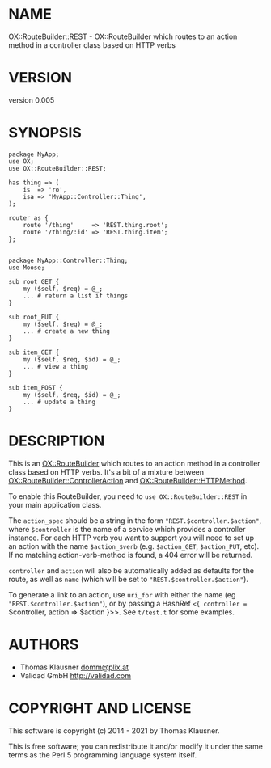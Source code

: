 # NAME

OX::RouteBuilder::REST - OX::RouteBuilder which routes to an action method in a controller class based on HTTP verbs

# VERSION

version 0.005

# SYNOPSIS

    package MyApp;
    use OX;
    use OX::RouteBuilder::REST;

    has thing => (
        is  => 'ro',
        isa => 'MyApp::Controller::Thing',
    );

    router as {
        route '/thing'     => 'REST.thing.root';
        route '/thing/:id' => 'REST.thing.item';
    };


    package MyApp::Controller::Thing;
    use Moose;

    sub root_GET {
        my ($self, $req) = @_;
        ... # return a list if things
    }

    sub root_PUT {
        my ($self, $req) = @_;
        ... # create a new thing
    }

    sub item_GET {
        my ($self, $req, $id) = @_;
        ... # view a thing
    }

    sub item_POST {
        my ($self, $req, $id) = @_;
        ... # update a thing
    }

# DESCRIPTION

This is an [OX::RouteBuilder](https://metacpan.org/pod/OX%3A%3ARouteBuilder) which routes to an action method in a
controller class based on HTTP verbs. It's a bit of a mixture between
[OX::RouteBuilder::ControllerAction](https://metacpan.org/pod/OX%3A%3ARouteBuilder%3A%3AControllerAction) and
[OX::RouteBuilder::HTTPMethod](https://metacpan.org/pod/OX%3A%3ARouteBuilder%3A%3AHTTPMethod).

To enable this RouteBuilder, you need to `use OX::RouteBuilder::REST`
in your main application class.

The `action_spec` should be a string in the form
`"REST.$controller.$action"`, where `$controller` is the name of a
service which provides a controller instance. For each HTTP verb you
want to support you will need to set up an action with the name
`$action_$verb` (e.g. `$action_GET`, `$action_PUT`, etc). If no
matching action-verb-method is found, a 404 error will be returned.

`controller` and `action` will also be automatically added as
defaults for the route, as well as `name` (which will be set to
`"REST.$controller.$action"`).

To generate a link to an action, use `uri_for` with either the name
(eg `"REST.$controller.$action"`), or by passing a HashRef `<{
    controller =` $controller, action => $action }>>. See `t/test.t`
    for some examples.

# AUTHORS

- Thomas Klausner <domm@plix.at>
- Validad GmbH http://validad.com

# COPYRIGHT AND LICENSE

This software is copyright (c) 2014 - 2021 by Thomas Klausner.

This is free software; you can redistribute it and/or modify it under
the same terms as the Perl 5 programming language system itself.
